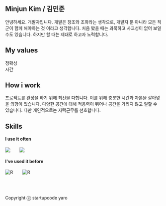 ## Minjun Kim / 김민준

안녕하세요. 개발자입니다. 개발은 창조와 조화라는 생각으로, 개발자 뿐 아니라 모든 직군이 함께 해야하는 것 이라고 생각합니다.
처음 봤을 때는 과묵하고 사교성이 없어 보일 수도 있습니다. 하지만 할 때는 제대로 하고자 노력합니다.

## My values

정확성 <br />
시간 <br />

## How i work

프로젝트를 완성을 하기 위해 최선을 다합니다. 이를 위해 충분한 시간과 자본을 갈아넣을 의향이 있습니다.
다양한 공간에 대해 적응력이 뛰어나 공간을 가리지 않고 일할 수 있습니다. 다만 개인적으로는 자택근무를 선호합니다.

## Skills

#### I use it often

<div style="display:flex;gap:30px;flex-wrap:wrap;">
  <img src="https://img.shields.io/badge/Java-007396?style=for-the-badge&logo=Java&logoColor=white">
  <img src="https://img.shields.io/badge/Python-#3776AB?&style=for-the-badge&logo=Python&logoColor=white">
</div>

#### I've used it before
<div style="display:flex;gap:30px;flex-wrap:wrap;">
  <img alt="R" src ="https://img.shields.io/badge/R-#276DC3.svg?&style=for-the-badge&logo=R&logoColor=white"/>
  <img alt="R" src ="https://img.shields.io/badge/tensorflow-#FF6F00.svg?&style=for-the-badge&logo=tensorflow&logoColor=white"/>
</div>
<br />
<br />
<br />

Copyright ⓒ startupcode yaro
